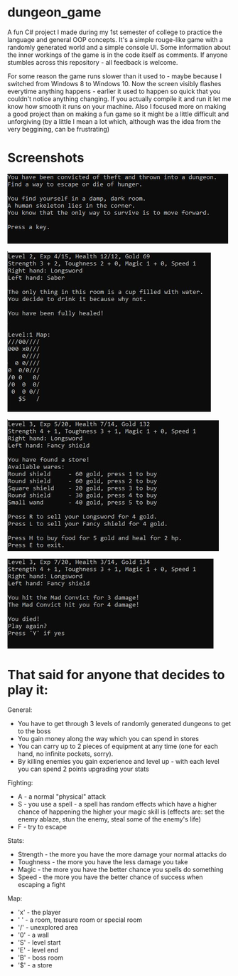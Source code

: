 # dungeon_game
A fun C# project I made during my 1st semester of college to practice the language and general OOP concepts.
It's a simple rouge-like game with a randomly generated world and a simple console UI.
Some information about the inner workings of the game is in the code itself as comments.
If anyone stumbles across this repository - all feedback is welcome.

For some reason the game runs slower than it used to - maybe because I switched from Windows 8 to Windows 10.
Now the screen visibly flashes everytime anything happens - earlier it used to happen so quick that you couldn't notice anything changing.
If you actually compile it and run it let me know how smooth it runs on your machine.
Also I focused more on making a good project than on making a fun game so it might be a little difficult and unforgiving 
(by a little I mean a lot which, although was the idea from the very beggining, can be frustrating)

# Screenshots
![screenshot1](https://github.com/BDemut/dungeon_game/blob/master/1.JPG?raw=true)

![screenshot2](https://github.com/BDemut/dungeon_game/blob/master/2.JPG?raw=true)

![screenshot3](https://github.com/BDemut/dungeon_game/blob/master/3.JPG?raw=true)

![screenshot4](https://github.com/BDemut/dungeon_game/blob/master/4.JPG?raw=true)

# That said for anyone that decides to play it:
General:
- You have to get through 3 levels of randomly generated dungeons to get to the boss
- You gain money along the way which you can spend in stores
- You can carry up to 2 pieces of equipment at any time (one for each hand, no infinite pockets, sorry).
- By killing enemies you gain experience and level up - with each level you can spend 2 points upgrading your stats

Fighting:
- A - a normal "physical" attack
- S - you use a spell - a spell has random effects which have a higher chance of happening the higher your magic skill is
  (effects are: set the enemy ablaze, stun the enemy, steal some of the enemy's life)
- F - try to escape

Stats:
- Strength - the more you have the more damage your normal attacks do
- Toughness - the more you have the less damage you take
- Magic - the more you have the better chance you spells do something
- Speed - the more you have the better chance of success when escaping a fight

Map:
- 'x' - the player
- ' ' - a room, treasure room or special room
- '/' - unexplored area
- '0' - a wall
- 'S' - level start
- 'E' - level end
- 'B' - boss room
- '$' - a store
